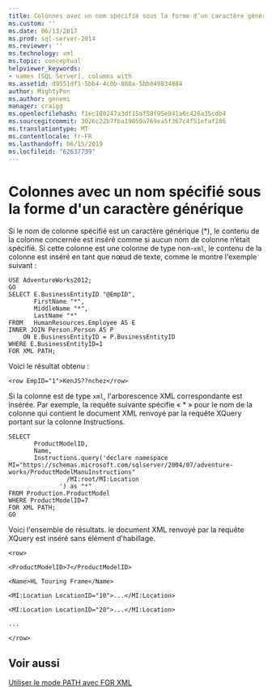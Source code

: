```yaml
---
title: Colonnes avec un nom spécifié sous la forme d’un caractère générique | Microsoft Docs
ms.custom: ''
ms.date: 06/13/2017
ms.prod: sql-server-2014
ms.reviewer: ''
ms.technology: xml
ms.topic: conceptual
helpviewer_keywords:
- names [SQL Server], columns with
ms.assetid: d9551df1-5bb4-4c0b-880a-5bb049834884
author: MightyPen
ms.author: genemi
manager: craigg
ms.openlocfilehash: f1ec180247a3df15af58f95e041a0c426a35cdb4
ms.sourcegitcommit: 3026c22b7fba19059a769ea5f367c4f51efaf286
ms.translationtype: MT
ms.contentlocale: fr-FR
ms.lasthandoff: 06/15/2019
ms.locfileid: "62637739"
---
```

# <a name="columns-with-a-name-specified-as-a-wildcard-character"></a>Colonnes avec un nom spécifié sous la forme d'un caractère générique
  Si le nom de colonne spécifié est un caractère générique (\*), le contenu de la colonne concernée est inséré comme si aucun nom de colonne n’était spécifié. Si cette colonne est une colonne de type non-`xml`, le contenu de la colonne est inséré en tant que nœud de texte, comme le montre l'exemple suivant :  
  
```  
USE AdventureWorks2012;  
GO  
SELECT E.BusinessEntityID "@EmpID",   
       FirstName "*",   
       MiddleName "*",   
       LastName "*"  
FROM   HumanResources.Employee AS E  
INNER JOIN Person.Person AS P  
    ON E.BusinessEntityID = P.BusinessEntityID  
WHERE E.BusinessEntityID=1  
FOR XML PATH;  
```  
  
 Voici le résultat obtenu :  
  
 `<row EmpID="1">KenJS??nchez</row>`  
  
 Si la colonne est de type `xml`, l'arborescence XML correspondante est insérée. Par exemple, la requête suivante spécifie « * » pour le nom de la colonne qui contient le document XML renvoyé par la requête XQuery portant sur la colonne Instructions.  
  
```  
SELECT   
       ProductModelID,  
       Name,  
       Instructions.query('declare namespace MI="https://schemas.microsoft.com/sqlserver/2004/07/adventure-works/ProductModelManuInstructions"  
                /MI:root/MI:Location   
              ') as "*"  
FROM Production.ProductModel  
WHERE ProductModelID=7  
FOR XML PATH;   
GO  
```  
  
 Voici l'ensemble de résultats. le document XML renvoyé par la requête XQuery est inséré sans élément d'habillage.  
  
 `<row>`  
  
 `<ProductModelID>7</ProductModelID>`  
  
 `<Name>HL Touring Frame</Name>`  
  
 `<MI:Location LocationID="10">...</MI:Location>`  
  
 `<MI:Location LocationID="20">...</MI:Location>`  
  
 `...`  
  
 `</row>`  
  
## <a name="see-also"></a>Voir aussi  
 [Utiliser le mode PATH avec FOR XML](use-path-mode-with-for-xml.md)  
  
  
